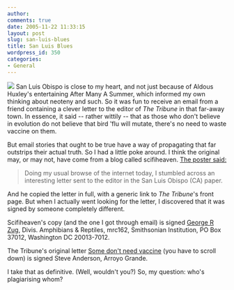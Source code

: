 ```yaml
---
author:
comments: true
date: 2005-11-22 11:33:15
layout: post
slug: san-luis-blues
title: San Luis Blues
wordpress_id: 350
categories:
- General
---
```


[![](http://ec1.images-amazon.com/images/P/1566630185.01._SCTHUMBZZZ_.jpg)](http://www.amazon.co.uk/exec/obidos/redirect?tag=ws%26link_code=xm2%26camp=2025%26creative=165953%26path=http://www.amazon.co.uk/gp/redirect.html%253fASIN=1566630185%2526tag=ws%2526lcode=xm2%2526cID=2025%2526ccmID=165953%2526location=/o/ASIN/1566630185%25253FSubscriptionId=02ZH6J1W0649DTNS6002) San Luis Obispo is close to my heart, and not just because of Aldous Huxley's entertaining  After Many A Summer, which informed my own thinking about neoteny and such. So it was fun to receive an email from a friend containing a clever letter to the editor of _The Tribune_ in that far-away town.
In essence, it said -- rather wittily -- that as those who don't believe in evolution do not believe that bird 'flu will mutate, there's no need to waste vaccine on them.

But email stories that ought to be true have a way of propagating that far outstrips their actual truth. So I had a little poke around. I think the original may, or may not, have come from a blog called scifiheaven. [The poster said:](http://www.scifiheaven.net/site/index.php/2005/11/15/avian-flu-vaccine-evolution/)

> Doing my usual browse of the internet today, I stumbled across an interesting letter sent to the editor in the San Luis Obispo (CA) paper.

And he copied the letter in full, with a generic link to _The Tribune_'s front page. But when I actually went looking for the letter, I discovered that it was signed by someone completely different.

Scifiheaven's copy (and the one I got through email) is signed [George R Zug](http://www.nmnh.si.edu/vert/reptiles/reptiles-research.htm), Divis. Amphibians & Reptiles, mrc162, Smithsonian Institution, PO Box 37012, Washington DC 20013-7012.

The Tribune's original letter [Some don't need vaccine](http://www.sanluisobispo.com/mld/sanluisobispo/news/editorial/letters/13097574.html) (you have to scroll down) is signed Steve Anderson, Arroyo Grande.

I take that as definitive. (Well, wouldn't you?) So, my question: who's plagiarising whom?
